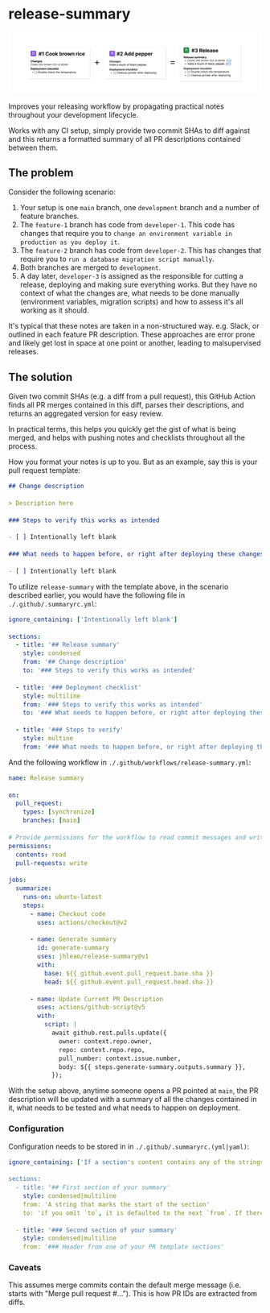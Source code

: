 # release-summary

![alt text](.github/banner.png)

Improves your releasing workflow by propagating practical notes throughout your development lifecycle.

Works with any CI setup, simply provide two commit SHAs to diff against and this returns a formatted summary of all PR descriptions contained between them.

## The problem

Consider the following scenario:

1. Your setup is one `main` branch, one `development` branch and a number of feature branches.
2. The `feature-1` branch has code from `developer-1`. This code has changes that require you to `change an environment variable in production as you deploy it`.
3. The `feature-2` branch has code from `developer-2`. This has changes that require you to `run a database migration script manually`.
4. Both branches are merged to `development`.
5. A day later, `developer-3` is assigned as the responsible for cutting a release, deploying and making sure everything works. But they have no context of what the changes are, what needs to be done manually (environment variables, migration scripts) and how to assess it's all working as it should.

It's typical that these notes are taken in a non-structured way. e.g. Slack, or outlined in each feature PR description. These approaches are error prone and likely get lost in space at one point or another, leading to malsupervised releases.

## The solution

Given two commit SHAs (e.g. a diff from a pull request), this GitHub Action finds all PR merges contained in this diff, parses their descriptions, and returns an aggregated version for easy review.

In practical terms, this helps you quickly get the gist of what is being merged, and helps with pushing notes and checklists throughout all the process.

How you format your notes is up to you. But as an example, say this is your pull request template:

```markdown
## Change description

> Description here

### Steps to verify this works as intended

- [ ] Intentionally left blank

### What needs to happen before, or right after deploying these changes?

- [ ] Intentionally left blank
```

To utilize `release-summary` with the template above, in the scenario described earlier, you would have the following file in `./.github/.summaryrc.yml`:

```yaml
ignore_containing: ['Intentionally left blank']

sections:
  - title: '## Release summary'
    style: condensed
    from: '## Change description'
    to: '### Steps to verify this works as intended'

  - title: '### Deployment checklist'
    style: multiline
    from: '### Steps to verify this works as intended'
    to: '### What needs to happen before, or right after deploying these changes?'

  - title: '### Steps to verify'
    style: multine
    from: '### What needs to happen before, or right after deploying these changes?'
```

And the following workflow in `./.github/workflows/release-summary.yml`:

```yaml
name: Release summary

on:
  pull_request:
    types: [synchronize]
    branches: [main]

# Provide permissions for the workflow to read commit messages and write PR descriptions.
permissions:
  contents: read
  pull-requests: write

jobs:
  summarize:
    runs-on: ubuntu-latest
    steps:
      - name: Checkout code
        uses: actions/checkout@v2

      - name: Generate summary
        id: generate-summary
        uses: jhleao/release-summary@v1
        with:
          base: ${{ github.event.pull_request.base.sha }}
          head: ${{ github.event.pull_request.head.sha }}

      - name: Update Current PR Description
        uses: actions/github-script@v5
        with:
          script: |
            await github.rest.pulls.update({
              owner: context.repo.owner,
              repo: context.repo.repo,
              pull_number: context.issue.number,
              body: ${{ steps.generate-summary.outputs.summary }},
            });
```

With the setup above, anytime someone opens a PR pointed at `main`, the PR description will be updated with a summary of all the changes contained in it, what needs to be tested and what needs to happen on deployment.

### Configuration

Configuration needs to be stored in in `./.github/.summaryrc.(yml|yaml)`:

```yaml
ignore_containing: ['If a section's content contains any of the strings here', 'it will be taken as empty.']

sections:
  - title: '## First section of your summary'
    style: condensed|multiline
    from: 'A string that marks the start of the section'
    to: 'if you omit `to`, it is defaulted to the next `from`. If there isn't one, the rest of the PR description is taken.'

  - title: '### Second section of your summary'
    style: condensed|multiline
    from: '### Header from one of your PR template sections'
```

### Caveats

This assumes merge commits contain the default merge message (i.e. starts with "Merge pull request #..."). This is how PR IDs are extracted from diffs.
